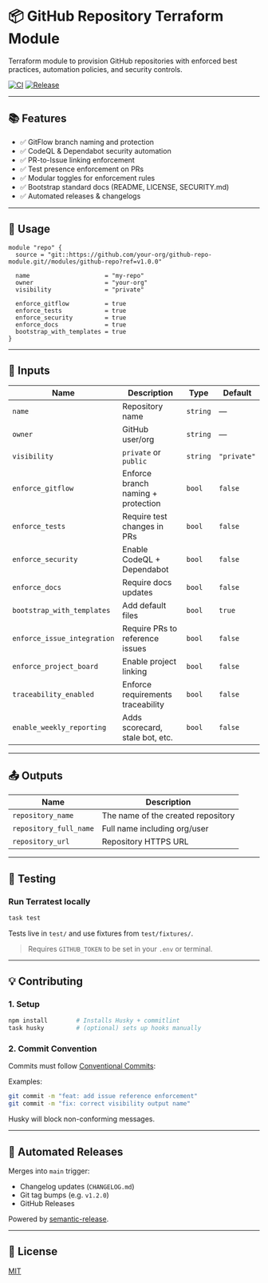 # 📦 GitHub Repository Terraform Module

Terraform module to provision GitHub repositories with enforced best practices, automation policies, and security controls.

[![CI](https://github.com/your-org/github-repo-module/actions/workflows/test.yml/badge.svg)](https://github.com/your-org/github-repo-module/actions/workflows/test.yml)
[![Release](https://img.shields.io/badge/release-automated-blue.svg?logo=semantic-release)](https://github.com/semantic-release/semantic-release)

---

## 📚 Features

- ✅ GitFlow branch naming and protection
- ✅ CodeQL & Dependabot security automation
- ✅ PR-to-Issue linking enforcement
- ✅ Test presence enforcement on PRs
- ✅ Modular toggles for enforcement rules
- ✅ Bootstrap standard docs (README, LICENSE, SECURITY.md)
- ✅ Automated releases & changelogs

---

## 🚀 Usage

```hcl
module "repo" {
  source = "git::https://github.com/your-org/github-repo-module.git//modules/github-repo?ref=v1.0.0"

  name                     = "my-repo"
  owner                    = "your-org"
  visibility               = "private"

  enforce_gitflow          = true
  enforce_tests            = true
  enforce_security         = true
  enforce_docs             = true
  bootstrap_with_templates = true
}
```

---

## 🔧 Inputs

| Name | Description | Type | Default |
|------|-------------|------|---------|
| `name` | Repository name | `string` | — |
| `owner` | GitHub user/org | `string` | — |
| `visibility` | `private` or `public` | `string` | `"private"` |
| `enforce_gitflow` | Enforce branch naming + protection | `bool` | `false` |
| `enforce_tests` | Require test changes in PRs | `bool` | `false` |
| `enforce_security` | Enable CodeQL + Dependabot | `bool` | `false` |
| `enforce_docs` | Require docs updates | `bool` | `false` |
| `bootstrap_with_templates` | Add default files | `bool` | `true` |
| `enforce_issue_integration` | Require PRs to reference issues | `bool` | `false` |
| `enforce_project_board` | Enable project linking | `bool` | `false` |
| `traceability_enabled` | Enforce requirements traceability | `bool` | `false` |
| `enable_weekly_reporting` | Adds scorecard, stale bot, etc. | `bool` | `false` |

---

## 📤 Outputs

| Name | Description |
|------|-------------|
| `repository_name` | The name of the created repository |
| `repository_full_name` | Full name including org/user |
| `repository_url` | Repository HTTPS URL |

---

## 🧪 Testing

### Run Terratest locally

```bash
task test
```

Tests live in `test/` and use fixtures from `test/fixtures/`.

> Requires `GITHUB_TOKEN` to be set in your `.env` or terminal.

---

## 💡 Contributing

### 1. Setup

```bash
npm install        # Installs Husky + commitlint
task husky         # (optional) sets up hooks manually
```

### 2. Commit Convention

Commits must follow [Conventional Commits](https://www.conventionalcommits.org/):

Examples:

```bash
git commit -m "feat: add issue reference enforcement"
git commit -m "fix: correct visibility output name"
```

Husky will block non-conforming messages.

---

## 🚀 Automated Releases

Merges into `main` trigger:

- Changelog updates (`CHANGELOG.md`)
- Git tag bumps (e.g. `v1.2.0`)
- GitHub Releases

Powered by [semantic-release](https://github.com/semantic-release/semantic-release).

---

## 📜 License

[MIT](LICENSE)
